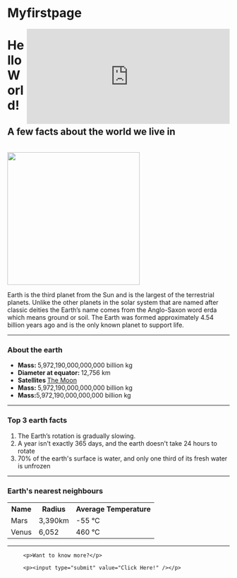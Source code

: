 # Myfirstpage
<!doctype html>
<html>
<head>
 <title>My First Website</title>
 <meta charset="utf-8" />
 <meta http-equiv="Content-type" content="text/html; charset=utf-8" />
 <meta name="viewport" content="width=device-width, initial-scale=1" />
 <meta name="viewport" content="width=device-width, initial-scale=1" />
 <meta name="description" content="A jouney of a thousand miles begins with a
single step." />
</head>
<body>
	<iframe width="460" height="215" src="https://www.youtube.com/embed/HCDVN7DCzYE" title="YouTube video player" frameborder="0" 
	allow="accelerometer; autoplay; clipboard-write; encrypted-media; gyroscope; picture-in-picture" allowfullscreen align="right"></iframe>
	 	
<h1>Hello World!</h1>
	 	<h2>A few facts about the world we live in</h2>
<br>
	 	
<img src="https://upload.wikimedia.org/wikipedia/commons/9/97/The_Earth_seen_from_Apollo_17.jpg"  width="300" />
	 	
<p>Earth is the third planet from the Sun and is the largest of the
terrestrial planets. Unlike the other planets in the solar system that are named
after classic deities the Earth’s name comes from the Anglo-Saxon word erda
which means ground or soil. The Earth was formed approximately 4.54 billion
years ago and is the only known planet to support life.</p>
	 	
<hr>
	 	
<h3>About the earth</h3>
	 	
<ul>
	 	 <li><strong>Mass: </strong>5,972,190,000,000,000 billion kg</li>
	 	 <li><strong>Diameter at equator: </strong>12,756 km</li>
	 	 <li><strong>Satellites </strong><a href="http://space-facts.com/themoon/">The Moon</a></li>
	 	 <li><strong>Mass: </strong>5,972,190,000,000,000 billion kg</li>
	 	 <li><strong>Mass:</strong>5,972,190,000,000,000 billion kg</li>
</ul>
	 	
<hr>
	 	
<h3>Top 3 earth facts</h3>
			
<ol>
	 	 <li>The Earth’s rotation is gradually slowing.</li>
	 	 <li>A year isn't exactly 365 days, and the earth doesn't take 24
hours to rotate</li>
	 	 <li>70% of the earth's surface is water, and only one third of its
fresh water is unfrozen</li>
</ol>
	 	
<hr>
	 	
<h3>Earth's nearest neighbours</h3>
	 	
<table>
	 	 <tr><th>Name</th><th>Radius</th><th>Average Temperature</th></tr>
	 	 <tr><td>Mars</td><td>3,390km</td><td>-55 &deg;C </td></tr>
	 	 <tr><td>Venus</td><td>6,052</td><td>460 &deg;C</td></tr>
</table>
	 	
<hr>
	 	
<form action="https://www.nationalgeographic.com/science/article/earth#:~:text=Earth%2C%20our%20home%20planet%2C%20is,liquid%20water%20on%20its%20surface.">
	 	
	 	 <p>Want to know more?</p>
			
	 	 <p><input type="submit" value="Click Here!" /></p>
			
</form>
	 	
	 	
	 	
</body>
</html>

